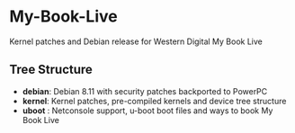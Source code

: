 # My-Book-Live
Kernel patches and Debian release for Western Digital My Book Live
## Tree Structure ##


* __debian__: Debian 8.11 with security patches backported to PowerPC
* __kernel__: Kernel patches, pre-compiled kernels and device tree structure
* __uboot__ : Netconsole support, u-boot boot files and ways to book My Book Live

